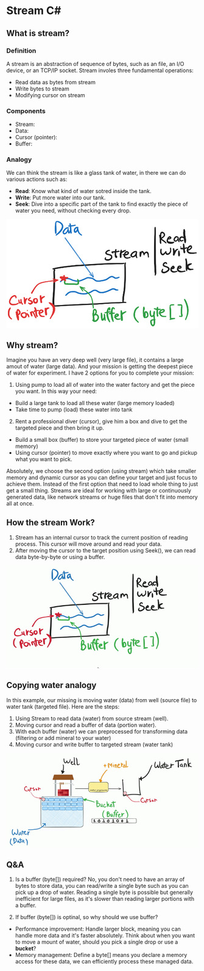 # Stream C#

## What is stream?

### Definition
A stream is an abstraction of sequence of bytes, such as an file, an I/O device, or an TCP/IP socket.
Stream involes three fundamental operations:
- Read data as bytes from stream
- Write bytes to stream
- Modifying cursor on stream

### Components

- Stream:
- Data:
- Cursor (pointer):
- Buffer:

### Analogy

We can think the stream is like a glass tank of water, in there we can do various actions such as:
- **Read**: Know what kind of water sotred inside the tank.
- **Write**: Put more water into our tank.
- **Seek**: Dive into a specific part of the tank to find exactly the piece of water you need, without checking every drop.

![Glass tank of water](./docs/what-is-stream.png)

## Why stream?

Imagine you have an very deep well (very large file), it contains a large amout of water (large data). And your mission is getting the deepest piece of water for experiment. I have 2 options for you to complete your mission:

1. Using pump to load all of water into the water factory and get the piece you want. In this way your need:
- Build a large tank to load all these water (large memory loaded)
- Take time to pump (load) these water into tank

2. Rent a professional diver (cursor), give him a box and dive to get the targeted piece and then bring it up.
- Build a small box (buffer) to store your targeted piece of water (small memory)
- Using cursor (pointer) to move exactly where you want to go and pickup what you want to pick.

Absolutely, we choose the second option (using stream) which take smaller memory and dynamic cursor as you can define your target and just focus to achieve them. Instead of the first option that need to load whole thing to just get a small thing.
Streams are ideal for working with large or continuously generated data, like network streams or huge files that don't fit into memory all at once.

## How the stream Work?

1. Stream has an internal cursor to track the current position of reading process. This cursor will move around and read your data.
2. After moving the cursor to the target position using Seek(), we can read data byte-by-byte or using a buffer.

![How the stream works](./docs/how-the-stream-works.gif)

## Copying water analogy

In this example, our missing is moving water (data) from well (source file) to water tank (targeted file). Here are the steps:

1. Using Stream to read data (water) from source stream (well).
2. Moving cursor and read a buffer of data (portion water).
3. With each buffer (water) we can preprocessed for transforming data (filtering or add mineral to your water)
4. Moving cursor and write buffer to targeted stream (water tank)

![](./docs/stream-water-analogy.gif)

## Q&A

1. Is a buffer (byte[]) required?
No, you don't need to have an array of bytes to store data, you can read/write a single byte such as you can pick up a drop of water.
Reading a single byte is possible but generally inefficient for large files, as it's slower than reading larger portions with a buffer.

2. If buffer (byte[]) is optinal, so why should we use buffer?
- Performance improvement: Handle larger block, meaning you can handle more data and it's faster absolutely. Think about when you want to move a mount of water, should you pick a single drop or use a **bucket**?
- Memory management: Define a byte[] means you declare a memory access for these data, we can efficiently process these managed data.
